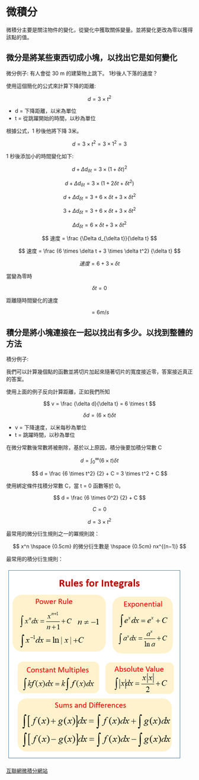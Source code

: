 

# 微積分

微積分主要是關注物件的變化，從變化中獲取關係變量。並將變化更改為零以獲得該點的值。

## 微分是將某些東西切成小塊，以找出它是如何變化

微分例子: 有人會從 30 m 的建築物上跳下。 1秒後人下落的速度？

使用這個簡化的公式來計算下降的距離: 

$$ d = 3 \times t^2 $$

- d = 下降距離，以米為單位
- t = 從跳躍開始的時間，以秒為單位

根據公式，1 秒後他將下降 3米。

$$ d = 3 \times t^2  = 3 \times 1^2 = 3 $$ 

1 秒後添加小的時間變化如下:

$$ d + \Delta d_{\delta t} = 3 \times (1 + \delta t)^2 $$

$$ d + \Delta d_{\delta t} = 3 \times (1 + 2\delta t + \delta t^2) $$

$$ d + \Delta d_{\delta t} = 3 + 6 \times \delta t + 3 \times \delta t^2 $$

$$ 3 + \Delta d_{\delta t} = 3 + 6 \times \delta t + 3 \times \delta t^2 $$

$$ \Delta d_{\delta t} = 6 \times \delta t + 3 \times \delta t^2 $$

$$ 速度  = \frac {\Delta d_{\delta t}}{\delta t} $$

$$ 速度  =  \frac {6 \times \delta t + 3 \times \delta t^2} {\delta t} $$

$$ 速度  =  6 + 3 \times \delta t $$

當變為零時 

$$ \delta t = 0 $$

距離隨時間變化的速度 

$$ = 6 m /s $$

## 積分是將小塊連接在一起以找出有多少。以找到整體的方法

積分例子:

我們可以計算幾個點的函數並將切片加起來隨著切片的寬度接近零，答案接近真正的答案。

使用上面的例子反向計算距離，正如我們所知

$$ v = \frac {\delta d}{\delta t} = 6 \times t $$

$$ \delta d = (6 \times t) \delta t $$

- v = 下降速度，以米每秒為單位
- t = 跳躍時間，以秒為單位

在微分常數後常數將被刪除，基於以上原因，積分後要加積分常數 C

$$ d = \int_{0}^{\infty } (6 \times t) \delta t $$

$$ d = \frac {6 \times t^2} {2} + C = 3 \times t^2 + C $$

使用綁定條件找積分常數 C，當 t = 0 函數等於 0。

$$ d = \frac {6 \times 0^2} {2} + C $$

$$ C = 0 $$

$$ d = 3 \times t^2 $$

最常用的微分衍生規則之一的冪規則說：

$$ x^n \hspace {0.5cm}  的微分衍生數是 \hspace {0.5cm} nx^{(n−1)} $$

最常用的積分衍生規則：

![Alt int_e](../assets/img/misc/integral-rules.png)



[互聯網微積分網站](https://www.mathsisfun.com/calculus/index.html)
